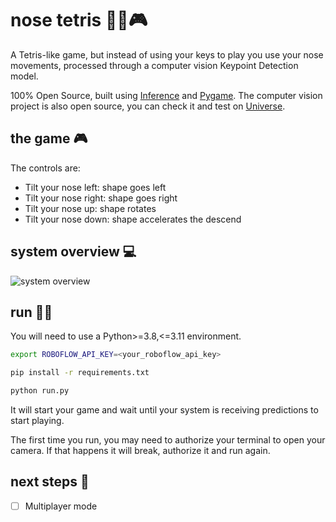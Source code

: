 # nose tetris 👃🧱🎮

A Tetris-like game, but instead of using your keys to play you use your nose movements, processed through a computer vision Keypoint Detection model.

100% Open Source, built using [Inference](https://github.com/roboflow/inference) and [Pygame](https://github.com/pygame/pygame). The computer vision project is also open source, you can check it and test on [Universe](https://universe.roboflow.com/my-workspace-vqpvh/facial-features-keypoints/model).

## the game 🎮

The controls are:
- Tilt your nose left: shape goes left
- Tilt your nose right: shape goes right
- Tilt your nose up: shape rotates
- Tilt your nose down: shape accelerates the descend

## system overview 💻

![system overview](excalidraw.png)

## run 🧑‍💻

You will need to use a Python>=3.8,<=3.11 environment.

```bash
export ROBOFLOW_API_KEY=<your_roboflow_api_key>

pip install -r requirements.txt

python run.py
```

It will start your game and wait until your system is receiving predictions to start playing.

The first time you run, you may need to authorize your terminal to open your camera. If that happens it will break, authorize it and run again.

## next steps 🚀

- [ ] Multiplayer mode
